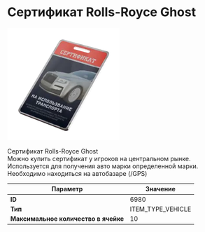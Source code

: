 # Сертификат Rolls-Royce Ghost

![Item Image](../img/6980.webp?raw=true)

Сертификат Rolls-Royce Ghost<br>Можно купить сертификат у игроков на центральном рынке.<br>Используется для получения авто марки определенной марки.<br>Необходимо находиться на автобазаре (/GPS)


| Параметр | Значение |
|----------|----------|
| **ID** | 6980 |
| **Тип** | ITEM_TYPE_VEHICLE |
| **Максимальное количество в ячейке** | 10 |

